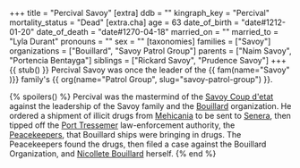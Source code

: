 +++
title = "Percival Savoy"
[extra]
ddb = ""
kingraph_key = "Percival"
mortality_status = "Dead"
[extra.cha]
age = 63
date_of_birth = "date#1212-01-20"
date_of_death = "date#1270-04-18"
married_on = ""
married_to = "Lyla Durant"
pronouns = ""
sex = ""
[taxonomies]
families = ["Savoy"]
organizations = ["Bouillard", "Savoy Patrol Group"]
parents = ["Naim Savoy", "Portencia Bentayga"]
siblings = ["Rickard Savoy", "Prudence Savoy"]
+++ 
{{ stub() }}
Percival Savoy was once the leader of the {{ fam(name="Savoy" )}} family's {{ org(name="Patrol Group", slug="savoy-patrol-group") }}. 

{% spoilers() %}
Percival was the mastermind of the [Savoy Coup d'etat](@/events/savoy-coup.md) against
the leadership of the Savoy family and the [Bouillard](@/families/bouillard.md) 
organization. He ordered a shipment of illicit drugs from [Mehicania](@/locations/mehicania.md)
to be sent to [Senera](@/locations/senera.md), then tipped off the [Port Tressemer](@/locations/port-tressemer.md) law-enforcement authority, the [Peacekeepers](@/organizations/peacekeepers.md), that Bouillard ships were bringing in drugs. The Peacekeepers found the drugs, then
filed a case against the Bouillard Organization, and [Nicollete Bouillard](@/characters/nicolette-bouillard.md) herself.
{% end %}
